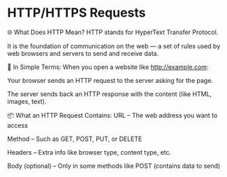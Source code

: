 # HTTP/HTTPS Requests


🌐 What Does HTTP Mean?
HTTP stands for HyperText Transfer Protocol.

It is the foundation of communication on the web — a set of rules used by web browsers and servers to send and receive data.


🧭 In Simple Terms:
When you open a website like http://example.com:

Your browser sends an HTTP request to the server asking for the page.

The server sends back an HTTP response with the content (like HTML, images, text).



📦 What an HTTP Request Contains:
URL – The web address you want to access

Method – Such as GET, POST, PUT, or DELETE

Headers – Extra info like browser type, content type, etc.

Body (optional) – Only in some methods like POST (contains data to send)
